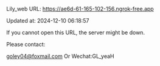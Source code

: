 Lily_web URL: https://ae6d-61-165-102-156.ngrok-free.app

Updated at: 2024-12-10 06:18:57

If you cannot open this URL, the server might be down.

Please contact: 

goley04@foxmail.com Or Wechat:GL_yeaH